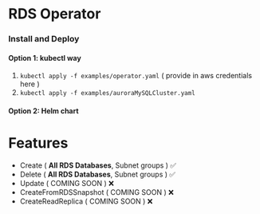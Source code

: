 # RDS Operator
### Install and Deploy 

#### Option 1: kubectl way
1. `kubectl apply -f examples/operator.yaml` ( provide in aws credentials here )
2. `kubectl apply -f examples/auroraMySQLCluster.yaml`

#### Option 2: Helm chart


# Features
- Create ( **All RDS Databases**, Subnet groups ) :white_check_mark:
- Delete ( **All RDS Databases**, Subnet groups ) :white_check_mark:
- Update ( COMING SOON ) :x:
- CreateFromRDSSnapshot ( COMING SOON ) :x:
- CreateReadReplica ( COMING SOON ) :x:

